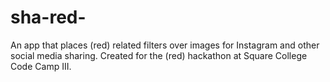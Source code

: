 sha-red-
========

An app that places (red) related filters over images for Instagram and other social media sharing. Created for the (red) hackathon at Square College Code Camp III.
